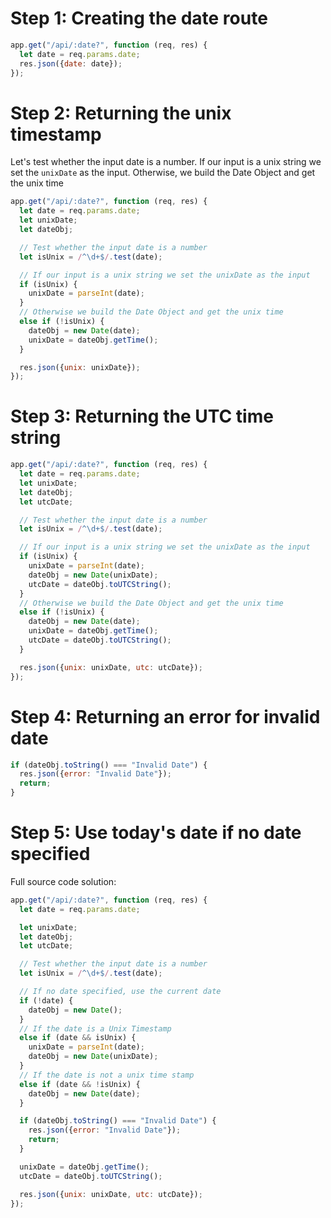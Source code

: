 # Step 1: Creating the date route
```js
app.get("/api/:date?", function (req, res) {
  let date = req.params.date;
  res.json({date: date});
});
```
# Step 2: Returning the unix timestamp
Let's test whether the input date is a number. If our input is a unix string we set the `unixDate` as the input. Otherwise, we build the Date Object and get the unix time
```js
app.get("/api/:date?", function (req, res) {
  let date = req.params.date;
  let unixDate;
  let dateObj;

  // Test whether the input date is a number
  let isUnix = /^\d+$/.test(date);

  // If our input is a unix string we set the unixDate as the input
  if (isUnix) {
    unixDate = parseInt(date);
  }
  // Otherwise we build the Date Object and get the unix time
  else if (!isUnix) {
    dateObj = new Date(date);
    unixDate = dateObj.getTime();
  }

  res.json({unix: unixDate});
});
```
# Step 3: Returning the UTC time string
```js
app.get("/api/:date?", function (req, res) {
  let date = req.params.date;
  let unixDate;
  let dateObj;
  let utcDate;

  // Test whether the input date is a number
  let isUnix = /^\d+$/.test(date);

  // If our input is a unix string we set the unixDate as the input
  if (isUnix) {
    unixDate = parseInt(date);
    dateObj = new Date(unixDate);
    utcDate = dateObj.toUTCString();
  }
  // Otherwise we build the Date Object and get the unix time
  else if (!isUnix) {
    dateObj = new Date(date);
    unixDate = dateObj.getTime();
    utcDate = dateObj.toUTCString();
  }

  res.json({unix: unixDate, utc: utcDate});
});
```
# Step 4: Returning an error for invalid date
```js
if (dateObj.toString() === "Invalid Date") {
  res.json({error: "Invalid Date"});
  return;
}
```
# Step 5: Use today's date if no date specified
Full source code solution:
```js
app.get("/api/:date?", function (req, res) {
  let date = req.params.date;

  let unixDate;
  let dateObj;
  let utcDate;

  // Test whether the input date is a number
  let isUnix = /^\d+$/.test(date);

  // If no date specified, use the current date
  if (!date) {
    dateObj = new Date();
  } 
  // If the date is a Unix Timestamp
  else if (date && isUnix) {
    unixDate = parseInt(date);
    dateObj = new Date(unixDate);
  }
  // If the date is not a unix time stamp
  else if (date && !isUnix) {
    dateObj = new Date(date);
  }

  if (dateObj.toString() === "Invalid Date") {
    res.json({error: "Invalid Date"});
    return;
  }

  unixDate = dateObj.getTime();
  utcDate = dateObj.toUTCString();

  res.json({unix: unixDate, utc: utcDate});
});
```